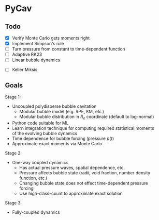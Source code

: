 # PyCav

## Todo

- [x] Verify Monte Carlo gets moments right
- [x] Implement Simpson's rule
- [ ] Turn pressure from constant to time-dependent function
- [ ] Adaptive RK23 
- [ ] Linear bubble dynamics 
* [ ] Keller Miksis

## Goals

Stage 1:
* Uncoupled polydisperse bubble cavitation 
  * Modular bubble model (e.g. RPE, KM, etc.)
  * Modular bubble distribution in $R_o$ coordinate (default to log-normal)
* Python code suitable for ML
* Learn integration technique for computing required statistical moments of the evolving bubble dynamics
* Time dependence for bubble forcing (pressure $p(t)$
* Approximate exact moments via Monte Carlo

Stage 2:
* One-way coupled dynamics
  * Has actual pressure waves, spatial dependence, etc.
  * Pressure affects bubble state (radii, void fraction, number density function, etc.)
  * Changing bubble state does not effect time-dependent pressure forcing
  * Use high-class-count to approximate exact solution

Stage 3:
* Fully-coupled dynamics
